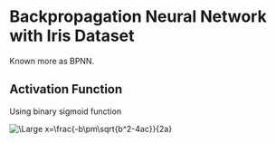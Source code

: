 # Backpropagation Neural Network with Iris Dataset

Known more as BPNN. 

## Activation Function

Using binary sigmoid function

<img src="https://latex.codecogs.com/svg.latex?\Large&space;x=\frac{-b\pm\sqrt{b^2-4ac}}{2a}" title="\Large x=\frac{-b\pm\sqrt{b^2-4ac}}{2a}" />
